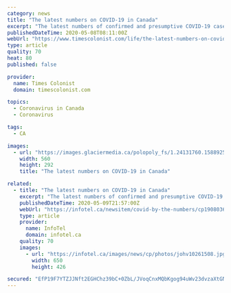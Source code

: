 ```yaml
---
category: news
title: "The latest numbers on COVID-19 in Canada"
excerpt: "The latest numbers of confirmed and presumptive COVID-19 cases in Canada as of 4 a.m. ET on May 8, 2020: There are 64,922 confirmed and presumptive cases in Canada."
publishedDateTime: 2020-05-08T08:11:00Z
webUrl: "https://www.timescolonist.com/life/the-latest-numbers-on-covid-19-in-canada-1.24131759"
type: article
quality: 70
heat: 80
published: false

provider:
  name: Times Colonist
  domain: timescolonist.com

topics:
  - Coronavirus in Canada
  - Coronavirus

tags:
  - CA

images:
  - url: "https://images.glaciermedia.ca/polopoly_fs/1.24131760.1588925215!/fileImage/httpImage/image.jpg_gen/derivatives/facebookogimage_560_292/fng10362048-jpg.jpg"
    width: 560
    height: 292
    title: "The latest numbers on COVID-19 in Canada"

related:
  - title: "The latest numbers on COVID-19 in Canada"
    excerpt: "The latest numbers of confirmed and presumptive COVID-19 cases in Canada as of 5:39 p.m. on May 9, 2020:There are 67,702 confirmed and presumptive cases in"
    publishedDateTime: 2020-05-09T21:57:00Z
    webUrl: "https://infotel.ca/newsitem/covid-by-the-numbers/cp1908036814"
    type: article
    provider:
      name: InfoTel
      domain: infotel.ca
    quality: 70
    images:
      - url: "https://infotel.ca/images/news/cp/photos/johv10261508.jpg"
        width: 650
        height: 426

secured: "EfP19F7YTZJJNft2EGHChz39bC+0ZbL/JVoqCnxMQbKgog94uWv23dvzaXtGNFayXs38MwcAyE73/XQ7HTg/xUzfkbbWN9XkhfwosH/8f40qq/3Q745CA1CNsJTDwxvJ63mr6y/YT6NEjANSGRvySlQT0WeXhGhvol2uoDKb66+XYsNWtOf+UdfVoG+6Y0ne55n2PdCZdMFJw+hHis2H7XZ0qP5JsJyx585JQfo0JZReSLTMzBlAEhJu+trgQbE2XO5/rmXDtBlMrxh8/X9r0lJ1ApjVBM8f6VmmWSXg/dP/rmxRhiv5H/d13lcMILLBlDmdRMH0CcayDI2LGQBJVU1lVpU3zjfKu2PkzPcaI+2AQAiu7xfhF++KfNW6UUDMIAIXwHs5HuEAFTI3ZJzk1P1/2zIdbWIVl1/+DQIRAW6zHtlXIqvFLnmw2vzysSUkt2rcYfKUDuTWkhxk11qk5oxpslYWfUXpn5H2d6NBtK4=;uNK8ufPvxZM6op1ywY+ZTA=="
---
```


